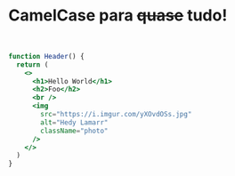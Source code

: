 # <twemoji-camel /> CamelCase para <s>quase</s> tudo!

<br />

```jsx {all|7-11}
function Header() {
  return (
    <>
      <h1>Hello World</h1>
      <h2>Foo</h2>
      <br />
      <img 
        src="https://i.imgur.com/yXOvdOSs.jpg" 
        alt="Hedy Lamarr"
        className="photo"
      />
    </>
  )
}
```

<style>
code {
  @apply text-xl !important;
}
</style>
